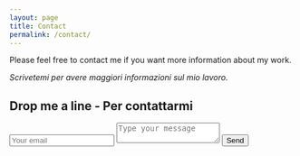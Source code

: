 ```yaml
---
layout: page
title: Contact
permalink: /contact/
---
```


Please feel free to contact me if you want more information about my work.

_Scrivetemi per avere maggiori informazioni sul mio lavoro._

<div id="contact">
        <h2>Drop me a line - Per contattarmi</h2>
        <div id="contact-form">
                <form action="https://formspree.io/f/xgeryypd" method="POST">
                <input type="hidden" name="_subject" value="Contact request from personal website" />
                <input type="email" name="_replyto" placeholder="Your email" required>
                <textarea name="message" placeholder="Type your message" required></textarea>
                <button type="submit">Send</button>
            </form>
        </div>
    </div>
